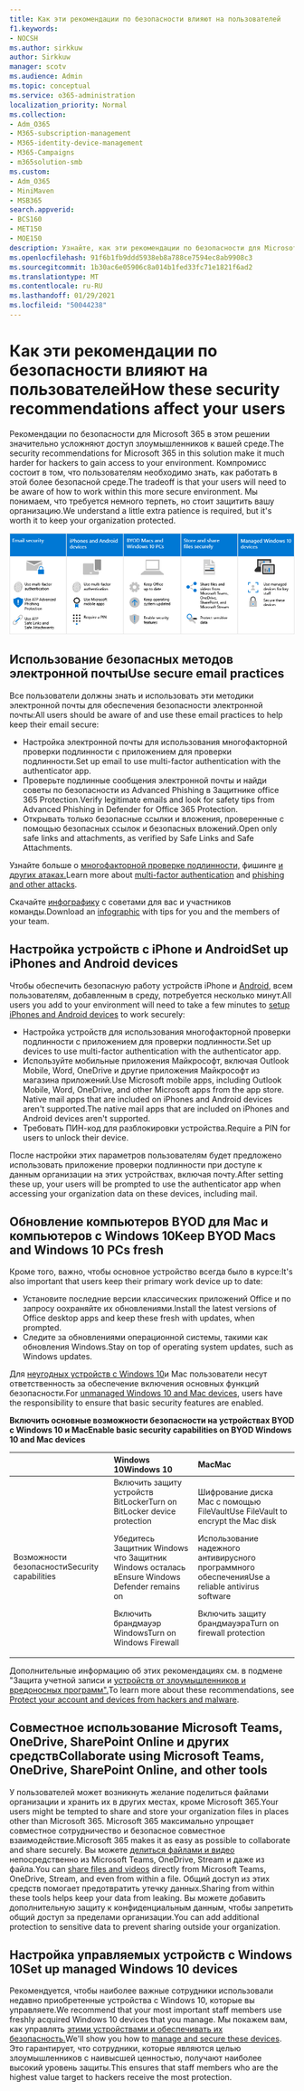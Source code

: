 ```yaml
---
title: Как эти рекомендации по безопасности влияют на пользователей
f1.keywords:
- NOCSH
ms.author: sirkkuw
author: Sirkkuw
manager: scotv
ms.audience: Admin
ms.topic: conceptual
ms.service: o365-administration
localization_priority: Normal
ms.collection:
- Adm_O365
- M365-subscription-management
- M365-identity-device-management
- M365-Campaigns
- m365solution-smb
ms.custom:
- Adm_O365
- MiniMaven
- MSB365
search.appverid:
- BCS160
- MET150
- MOE150
description: Узнайте, как эти рекомендации по безопасности для Microsoft 365 бизнес премиум влияют на пользователей и защищают ваши данные.
ms.openlocfilehash: 91f6b1fb9ddd5938eb8a788ce7594ec8ab9908c3
ms.sourcegitcommit: 1b30ac6e05906c8a014b1fed33fc71e1821f6ad2
ms.translationtype: MT
ms.contentlocale: ru-RU
ms.lasthandoff: 01/29/2021
ms.locfileid: "50044238"
---
```

# <a name="how-these-security-recommendations-affect-your-users"></a><span data-ttu-id="9009a-103">Как эти рекомендации по безопасности влияют на пользователей</span><span class="sxs-lookup"><span data-stu-id="9009a-103">How these security recommendations affect your users</span></span>

<span data-ttu-id="9009a-104">Рекомендации по безопасности для Microsoft 365 в этом решении значительно усложняют доступ злоумышленников к вашей среде.</span><span class="sxs-lookup"><span data-stu-id="9009a-104">The security recommendations for Microsoft 365 in this solution make it much harder for hackers to gain access to your environment.</span></span> <span data-ttu-id="9009a-105">Компромисс состоит в том, что пользователям необходимо знать, как работать в этой более безопасной среде.</span><span class="sxs-lookup"><span data-stu-id="9009a-105">The tradeoff is that your users will need to be aware of how to work within this more secure environment.</span></span> <span data-ttu-id="9009a-106">Мы понимаем, что требуется немного терпеть, но стоит защитить вашу организацию.</span><span class="sxs-lookup"><span data-stu-id="9009a-106">We understand a little extra patience is required, but it's worth it to keep your organization protected.</span></span>

![Иллюстрация, которая суммирует ключевые точки, приведенные ниже, для iPhone, устройств с Android, Mac, Windows 10, общего доступа и ключевых сотрудников](../media/M365-democracy-Users_900px.png)

## <a name="use-secure-email-practices"></a><span data-ttu-id="9009a-108">Использование безопасных методов электронной почты</span><span class="sxs-lookup"><span data-stu-id="9009a-108">Use secure email practices</span></span>

<span data-ttu-id="9009a-109">Все пользователи должны знать и использовать эти методики электронной почты для обеспечения безопасности электронной почты:</span><span class="sxs-lookup"><span data-stu-id="9009a-109">All users should be aware of and use these email practices to help keep their email secure:</span></span>

- <span data-ttu-id="9009a-110">Настройка электронной почты для использования многофакторной проверки подлинности с приложением для проверки подлинности.</span><span class="sxs-lookup"><span data-stu-id="9009a-110">Set up email to use multi-factor authentication with the authenticator app.</span></span>
- <span data-ttu-id="9009a-111">Проверьте подлинные сообщения электронной почты и найди советы по безопасности из Advanced Phishing в Защитнике office 365 Protection.</span><span class="sxs-lookup"><span data-stu-id="9009a-111">Verify legitimate emails and look for safety tips from Advanced Phishing in Defender for Office 365 Protection.</span></span>
- <span data-ttu-id="9009a-112">Открывать только безопасные ссылки и вложения, проверенные с помощью безопасных ссылок и безопасных вложений.</span><span class="sxs-lookup"><span data-stu-id="9009a-112">Open only safe links and attachments, as verified by Safe Links and Safe Attachments.</span></span>

<span data-ttu-id="9009a-113">Узнайте больше о [многофакторной проверке подлинности,](m365-campaigns-multifactor-authenication.md) фишинге [и других атаках.](m365-campaigns-phishing-and-attacks.md)</span><span class="sxs-lookup"><span data-stu-id="9009a-113">Learn more about [multi-factor authentication](m365-campaigns-multifactor-authenication.md) and [phishing and other attacks](m365-campaigns-phishing-and-attacks.md).</span></span>

<span data-ttu-id="9009a-114">Скачайте [инфографику](m365-campaigns-protect-campaign-infographic.md) с советами для вас и участников команды.</span><span class="sxs-lookup"><span data-stu-id="9009a-114">Download an [infographic](m365-campaigns-protect-campaign-infographic.md) with tips for you and the members of your team.</span></span>

## <a name="set-up-iphones-and-android-devices"></a><span data-ttu-id="9009a-115">Настройка устройств с iPhone и Android</span><span class="sxs-lookup"><span data-stu-id="9009a-115">Set up iPhones and Android devices</span></span>

<span data-ttu-id="9009a-116">Чтобы обеспечить безопасную работу устройств iPhone и [Android,](../business/set-up-mobile-devices.md?toc=%2Fmicrosoft-365%2Fcampaigns%2Ftoc.json) всем пользователям, добавленным в среду, потребуется несколько минут.</span><span class="sxs-lookup"><span data-stu-id="9009a-116">All users you add to your environment will need to take a few minutes to [setup iPhones and Android devices](../business/set-up-mobile-devices.md?toc=%2Fmicrosoft-365%2Fcampaigns%2Ftoc.json) to work securely:</span></span>

- <span data-ttu-id="9009a-117">Настройка устройств для использования многофакторной проверки подлинности с приложением для проверки подлинности.</span><span class="sxs-lookup"><span data-stu-id="9009a-117">Set up devices to use multi-factor authentication with the authenticator app.</span></span>
- <span data-ttu-id="9009a-118">Используйте мобильные приложения Майкрософт, включая Outlook Mobile, Word, OneDrive и другие приложения Майкрософт из магазина приложений.</span><span class="sxs-lookup"><span data-stu-id="9009a-118">Use Microsoft mobile apps, including Outlook Mobile, Word, OneDrive, and other Microsoft apps from the app store.</span></span> <span data-ttu-id="9009a-119">Native mail apps that are included on iPhones and Android devices aren't supported.</span><span class="sxs-lookup"><span data-stu-id="9009a-119">The native mail apps that are included on iPhones and Android devices aren't supported.</span></span> 
- <span data-ttu-id="9009a-120">Требовать ПИН-код для разблокировки устройства.</span><span class="sxs-lookup"><span data-stu-id="9009a-120">Require a PIN for users to unlock their device.</span></span>

<span data-ttu-id="9009a-121">После настройки этих параметров пользователям будет предложено использовать приложение проверки подлинности при доступе к данным организации на этих устройствах, включая почту.</span><span class="sxs-lookup"><span data-stu-id="9009a-121">After setting these up, your users will be prompted to use the authenticator app when accessing your organization data on these devices, including mail.</span></span>

## <a name="keep-byod-macs-and-windows-10-pcs-fresh"></a><span data-ttu-id="9009a-122">Обновление компьютеров BYOD для Mac и компьютеров с Windows 10</span><span class="sxs-lookup"><span data-stu-id="9009a-122">Keep BYOD Macs and Windows 10 PCs fresh</span></span>

<span data-ttu-id="9009a-123">Кроме того, важно, чтобы основное устройство всегда было в курсе:</span><span class="sxs-lookup"><span data-stu-id="9009a-123">It's also important that users keep their primary work device up to date:</span></span>

- <span data-ttu-id="9009a-124">Установите последние версии классических приложений Office и по запросу оохраняйте их обновлениями.</span><span class="sxs-lookup"><span data-stu-id="9009a-124">Install the latest versions of Office desktop apps and keep these fresh with updates, when prompted.</span></span>
- <span data-ttu-id="9009a-125">Следите за обновлениями операционной системы, такими как обновления Windows.</span><span class="sxs-lookup"><span data-stu-id="9009a-125">Stay on top of operating system updates, such as Windows updates.</span></span>

<span data-ttu-id="9009a-126">Для [неугодных устройств с Windows 10](m365-campaigns-protect-pcs-macs.md)и Mac пользователи несут ответственность за обеспечение включения основных функций безопасности.</span><span class="sxs-lookup"><span data-stu-id="9009a-126">For [unmanaged Windows 10 and Mac devices](m365-campaigns-protect-pcs-macs.md), users have the responsibility to ensure that basic security features are enabled.</span></span>

<span data-ttu-id="9009a-127">**Включить основные возможности безопасности на устройствах BYOD с Windows 10 и Mac**</span><span class="sxs-lookup"><span data-stu-id="9009a-127">**Enable basic security capabilities on BYOD Windows 10 and Mac devices**</span></span>

| |<span data-ttu-id="9009a-128">**Windows 10**</span><span class="sxs-lookup"><span data-stu-id="9009a-128">**Windows 10**</span></span>|<span data-ttu-id="9009a-129">**Mac**</span><span class="sxs-lookup"><span data-stu-id="9009a-129">**Mac**</span></span>|
|:-----|:-----|:------|
|<span data-ttu-id="9009a-130">Возможности безопасности</span><span class="sxs-lookup"><span data-stu-id="9009a-130">Security capabilities</span></span>|<span data-ttu-id="9009a-131">Включить защиту устройств BitLocker</span><span class="sxs-lookup"><span data-stu-id="9009a-131">Turn on BitLocker device protection</span></span><p><p> <span data-ttu-id="9009a-132">Убедитесь Защитник Windows что Защитник Windows осталась в</span><span class="sxs-lookup"><span data-stu-id="9009a-132">Ensure Windows Defender remains on</span></span> <p><span data-ttu-id="9009a-133">Включить брандмауэр Windows</span><span class="sxs-lookup"><span data-stu-id="9009a-133">Turn on Windows Firewall</span></span>| <span data-ttu-id="9009a-134">Шифрование диска Mac с помощью FileVault</span><span class="sxs-lookup"><span data-stu-id="9009a-134">Use FileVault to encrypt the Mac disk</span></span> <p><p><span data-ttu-id="9009a-135">Использование надежного антивирусного программного обеспечения</span><span class="sxs-lookup"><span data-stu-id="9009a-135">Use a reliable antivirus software</span></span> <p><span data-ttu-id="9009a-136">Включить защиту брандмауэра</span><span class="sxs-lookup"><span data-stu-id="9009a-136">Turn on firewall protection</span></span>|

<span data-ttu-id="9009a-137">Дополнительные информацию об этих рекомендациях см. в подмене "Защита учетной записи и [устройств от злоумышленников и вредоносных программ".](https://support.office.com/article/Protect-your-account-and-devices-from-hackers-and-malware-066d6216-a56b-4f90-9af3-b3a1e9a327d6#ID0EAABAAA=Windows_10)</span><span class="sxs-lookup"><span data-stu-id="9009a-137">To learn more about these recommendations, see [Protect your account and devices from hackers and malware](https://support.office.com/article/Protect-your-account-and-devices-from-hackers-and-malware-066d6216-a56b-4f90-9af3-b3a1e9a327d6#ID0EAABAAA=Windows_10).</span></span>

## <a name="collaborate-using-microsoft-teams-onedrive-sharepoint-online-and-other-tools"></a><span data-ttu-id="9009a-138">Совместное использование Microsoft Teams, OneDrive, SharePoint Online и других средств</span><span class="sxs-lookup"><span data-stu-id="9009a-138">Collaborate using Microsoft Teams, OneDrive, SharePoint Online, and other tools</span></span>

<span data-ttu-id="9009a-139">У пользователей может возникнуть желание поделиться файлами организации и хранить их в других местах, кроме Microsoft 365.</span><span class="sxs-lookup"><span data-stu-id="9009a-139">Your users might be tempted to share and store your organization files in places other than Microsoft 365.</span></span> <span data-ttu-id="9009a-140">Microsoft 365 максимально упрощает совместное сотрудничество и безопасное совместное взаимодействие.</span><span class="sxs-lookup"><span data-stu-id="9009a-140">Microsoft 365 makes it as easy as possible to collaborate and share securely.</span></span> <span data-ttu-id="9009a-141">Вы можете [делиться файлами и видео](share-files-and-videos.md) непосредственно из Microsoft Teams, OneDrive, Stream и даже из файла.</span><span class="sxs-lookup"><span data-stu-id="9009a-141">You can [share files and videos](share-files-and-videos.md) directly from Microsoft Teams, OneDrive, Stream, and even from within a file.</span></span> <span data-ttu-id="9009a-142">Общий доступ из этих средств помогает предотвратить утечку данных.</span><span class="sxs-lookup"><span data-stu-id="9009a-142">Sharing from within these tools helps keep your data from leaking.</span></span> <span data-ttu-id="9009a-143">Вы можете добавить дополнительную защиту к конфиденциальным данным, чтобы запретить общий доступ за пределами организации.</span><span class="sxs-lookup"><span data-stu-id="9009a-143">You can add additional protection to sensitive data to prevent sharing outside your organization.</span></span>

## <a name="set-up-managed-windows-10-devices"></a><span data-ttu-id="9009a-144">Настройка управляемых устройств с Windows 10</span><span class="sxs-lookup"><span data-stu-id="9009a-144">Set up managed Windows 10 devices</span></span>

<span data-ttu-id="9009a-145">Рекомендуется, чтобы наиболее важные сотрудники использовали недавно приобретенные устройства с Windows 10, которые вы управляете.</span><span class="sxs-lookup"><span data-stu-id="9009a-145">We recommend that your most important staff members use freshly acquired Windows 10 devices that you manage.</span></span> <span data-ttu-id="9009a-146">Мы покажем вам, как управлять [этими устройствами и обеспечивать их безопасность.](../business/set-up-windows-devices.md?toc=/microsoft-365/campaigns/toc.json)</span><span class="sxs-lookup"><span data-stu-id="9009a-146">We'll show you how to [manage and secure these devices](../business/set-up-windows-devices.md?toc=/microsoft-365/campaigns/toc.json).</span></span> <span data-ttu-id="9009a-147">Это гарантирует, что сотрудники, которые являются целью злоумышленников с наивысшей ценностью, получают наиболее высокий уровень защиты.</span><span class="sxs-lookup"><span data-stu-id="9009a-147">This ensures that staff members who are the highest value target to hackers receive the most protection.</span></span>
